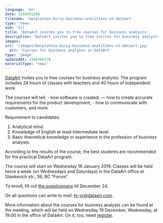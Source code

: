 ```yaml
---
language: 'en'
date: 1545091200
filename: 'besplatnie-kursy-business-analitikov-ot-dataart'
type: 'news'
aim: 'all'
title: 'DataArt invites you to free courses for business analysts'
description: 'DataArt invites you to free courses for business analysts'
images:
src: '/images/besplatnie-kursy-business-analitikov-ot-dataart.jpg'
  alt: 'Courses for business analysts in DataArt'
type: 'image'
updatedAt: 1568360578
materialType: 'news'
---
```

[DataArt](https://vk.com/dataart) invites you to free courses for business analysts. The program includes 24 hours of classes with teachers and 40 hours of independent work.

The courses will tell: - how software is created; — how to create accurate requirements for the product development; - how to communicate with customers, and more.

Requirement to candidates:

1.  Analytical mind.
2.  Knowledge of English at least Intermediate level.
3.  Basic theoretical knowledge or experience in the profession of business analysts.

According to the results of the course, the best students are recommended for the practical DataArt program.

The course will start on Wednesday 16 January 2019. Classes will be held twice a week (on Wednesdays and Saturdays) in the DataArt office at Stankevich str., 36, BC “Forum”.

To enroll, fill out [the questionnaire](https://vk.cc/8P1Z9e) till December 24.

On all questions can write to mail: hr-vr@dataart.com.

More information about the courses for business analysts can be found at the meeting, which will be held on Wednesday 19 December, Wednesday, at 19:00 in the office of DataArt. On it, too, need [register](https://goo.gl/Z3NuKd).
